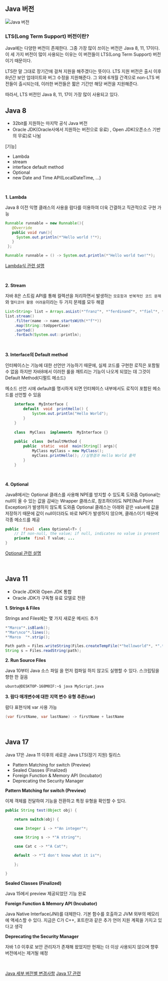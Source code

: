 ## Java 버전

![Java 버전](https://miro.medium.com/v2/resize:fit:1400/format:webp/1*xsX4mZ6Nk4JNHika5ue8Sg.png)

### LTS(Long Term Support)  버전이란?
Java에는 다양한 버전이 존재한다. 그중 가장 많이 쓰이는 버전은 Java 8, 11, 17이다. 이 세 가지 버전이 많이 사용되는 이유는 이 버전들이 LTS(Long Term Support) 버전이기 때문이다.

LTS란 말 그대로 장기간에 걸쳐 지원을 해주겠다는 뜻이다. LTS 지원 버전은 출시 이후 8년간 보안 업데이트와 버그 수정을 지원해준다. 그 외에 6개월 간격으로 non-LTS 버전들이 출시되는데, 이러한 버전들은 짧은 기간만 해당 버전을 지원해준다.

따라서, LTS 버전인 Java 8, 11, 17이 가장 많이 사용되고 있다.



## Java 8
-   32bit를 지원하는 마지막 공식 Java 버전
-   Oracle JDK(Oracle사에서 지원하는 버전으로 유료) , Open JDK(오픈소스 기반의 무료)로 나뉨

[기능]
-   Lambda
-   stream
-   interface default method
-   Optional
-   new Date and Time API(LocalDateTime, …)

<br>

**1. Lambda**

Java 8 이전 익명 클래스의 사용을 람다를 이용하여 더욱 간결하고 직관적으로 구현 가능

```java
Runnable runnable = new Runnable(){
   @Override
   public void run(){
     System.out.println(*"Hello world !"*);
   }
 };
```

```java
Runnable runnable = () -> System.out.println(*"Hello world two!"*);
```

[Lambda식 관련 설명](https://mangkyu.tistory.com/113)

<br>

**2. Stream**

자바 8은 스트림 API를 통해 컬렉션을 처리하면서 발생하는 `모호함과 반복적인 코드 문제`와 `멀티코어 활용 어려움`이라는 두 가지 문제를 모두 해결

```java
List<String> list = Arrays.asList(*"franz"*, *"ferdinand"*, *"fiel"*, *"vom"*, *"pferd"*);
list.stream()
    .filter(name -> name.startsWith(*"f"*))
    .map(String::toUpperCase)
    .sorted()
    .forEach(System.out::println);
```

<br>

 **3. Interface의 Default method**
 
인터페이스는 기능에 대한 선언만 가능하기 때문에, 실제 코드를 구현한 로직은 포함될 수 없음
하지만 자바8에서 이러한 룰을 깨트리는 기능이 나오게 되었는 데 그것이 Default Method(디펄트 메소드)

메소드 선언 시에 default를 명시하게 되면 인터페이스 내부에서도 로직이 포함된 메소드를 선언할 수 있음 
```java   
    interface  MyInterface { 
	    default  void  printHello() { 	
		    System.out.println("Hello World"); 
	    } 
    } 
    
    class  MyClass  implements  MyInterface {} 
    
    public  class  DefaultMethod { 
	    public  static  void  main(String[] args){ 
		    MyClass myClass = new MyClass(); 	
		    myClass.printHello(); //실행결과 Hello World 출력 
		} 
    }
```

<br>

 **4. Optional**

Java8에서는 Optional<T> 클래스를 사용해 NPE를 방지할 수 있도록 도와줌
Optional<T>는  null이 올 수 있는 값을 감싸는 Wrapper 클래스로, 참조하더라도 NPE(Null Point Exception)가 발생하지 않도록 도와줌
Optional 클래스는 아래와 같은 value에 값을 저장하기 때문에 값이 null이더라도 바로 NPE가 발생하지 않으며, 클래스이기 때문에 각종 메소드를 제공

```java 
public  final  class Optional<T> { 
	// If non-null, the value; if null, indicates no value is present  
	private  final T value; ... 
}
```

[Optional 관련 설명](https://mangkyu.tistory.com/70)


<br>

## Java 11 

-   Oracle JDK와 Open JDK 통합
-   Oracle JDK가 구독형 유료 모델로 전환 

**1. Strings & Files**

Strings and Files에는 몇 가지 새로운 메서드 추가

```java
*"Marco"*.isBlank();
*"Mar\nco"*.lines();
*"Marco  "*.strip();

Path path = Files.writeString(Files.createTempFile(*"helloworld"*, *".txt"*), *"Hi, my name is!"*);
String s = Files.readString(path);
```

**2. Run Source Files**

Java 10부터 Java 소스 파일 을 먼저 컴파일 하지 않고도 실행할 수 있다. 스크립팅을 향한 한 걸음

```bash
ubuntu@DESKTOP-168M0IF:~$ java MyScript.java
```

**3. 람다 매개변수에 대한 지역 변수 유형 추론(var)**

람다 표현식에 var 사용 가능

```java
(var firstName, var lastName) -> firstName + lastName
```

<br>

## Java 17

Java 17은 Java 11 이후의 새로운 Java LTS(장기 지원) 릴리스

-   Pattern Matching for switch (Preview)
-   Sealed Classes (Finalized)
-   Foreign Function & Memory API (Incubator)
-   Deprecating the Security Manager

  

**Pattern Matching for switch (Preview)**

이제 객체를 전달하여 기능을 전환하고 특정 유형을 확인할 수 있다.

```java
public String test(Object obj) {

    return switch(obj) {

    case Integer i -> *"An integer"*;

    case String s -> *"A string"*;

    case Cat c -> *"A Cat"*;

    default -> *"I don't know what it is"*;

    };

}
```

**Sealed Classes (Finalized)**

Java 15에서 preview 제공되었던 기능 완료

**Foreign Function & Memory API (Incubator)**

Java Native Interface(JNI)를 대체한다. 기본 함수를 호출하고 JVM 외부의 메모리에 액세스할 수 있다. 지금은 C가 C++, 포트란과 같은 추가 언어 지원 계획을 가지고 있다고 생각

**Deprecating the Security Manager**

자바 1.0 이후로 보안 관리자가 존재해 왔었지만 현재는 더 이상 사용되지 않으며 향후 버전에서는 제거될 예정



<br>

[Java 세부 버전별 변경사항](https://velog.io/@ljo_0920/java-%EB%B2%84%EC%A0%84%EB%B3%84-%EC%B0%A8%EC%9D%B4-%ED%8A%B9%EC%A7%95)
[Java 17 관련](https://techblog.gccompany.co.kr/%EC%9A%B0%EB%A6%AC%ED%8C%80%EC%9D%B4-jdk-17%EC%9D%84-%EB%8F%84%EC%9E%85%ED%95%9C-%EC%9D%B4%EC%9C%A0-ced2b754cd7)